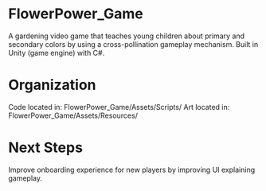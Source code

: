 # FlowerPower_Game
A gardening video game that teaches young children about primary and secondary colors by using a cross-pollination gameplay mechanism. Built in Unity (game engine) with C#.

# Organization
Code located in: FlowerPower_Game/Assets/Scripts/
Art located in: FlowerPower_Game/Assets/Resources/

# Next Steps
Improve onboarding experience for new players by improving UI explaining gameplay.

